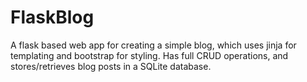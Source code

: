# FlaskBlog

A flask based web app for creating a simple blog, which uses jinja for templating and bootstrap for styling. Has full CRUD operations, and stores/retrieves blog posts in a SQLite database.
